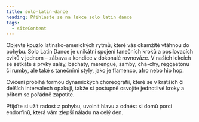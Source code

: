 ```yaml
---
title: solo-latin-dance
heading: Přihlaste se na lekce solo latin dance
tags:
  - siteContent
---
```

Objevte kouzlo latinsko-amerických rytmů, které vás okamžitě vtáhnou do pohybu. Solo Latin Dance je unikátní spojení tanečních kroků a posilovacích cviků v jednom – zábava a kondice v dokonalé rovnováze. V našich lekcích se setkáte s prvky salsy, bachaty, merengue, samby, cha-chy, reggaetonu či rumby, ale také s tanečními styly, jako je flamenco, afro nebo hip hop.

Cvičení probíhá formou dynamických choreografií, které se v kratších či delších intervalech opakují, takže si postupně osvojíte jednotlivé kroky a přitom se pořádně zapotíte.

Přijďte si užít radost z pohybu, uvolnit hlavu a odnést si domů porci endorfinů, která vám zlepší náladu na celý den.
